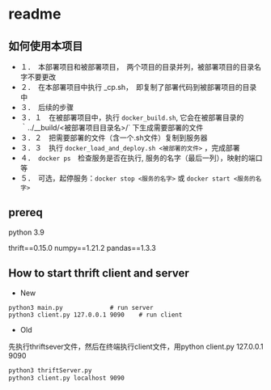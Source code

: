 # readme


## 如何使用本项目

- １．　本部署项目和被部署项目，　两个项目的目录并列，被部署项目的目录名字不要更改
- ２．　在本部署项目中执行 _cp.sh，　即复制了部署代码到被部署项目的目录中
- ３．　后续的步骤
- ３．１　在被部署项目中，执行 `docker_build.sh`, 它会在被部署目录的　｀../__build/<被部署项目目录名>/` 下生成需要部署的文件
- ３．２　把需要部署的文件（含一个.sh文件）复制到服务器
- ３．３　执行 `docker_load_and_deploy.sh <被部署的文件>` ，完成部署
- ４．　`docker ps`　检查服务是否在执行, 服务的名字（最后一列），映射的端口等
- ５．　可选，起停服务：`docker stop <服务的名字>` 或 `docker start <服务的名字>`


## prereq

python 3.9

thrift==0.15.0
numpy==1.21.2
pandas==1.3.3


## How to start thrift client and server

- New

```
python3 main.py				# run server
python3 client.py 127.0.0.1 9090	# run client
```

- Old

先执行thriftsever文件，然后在终端执行client文件，用python client.py 127.0.0.1 9090

```bash
python3 thriftServer.py
python3 client.py localhost 9090

```

